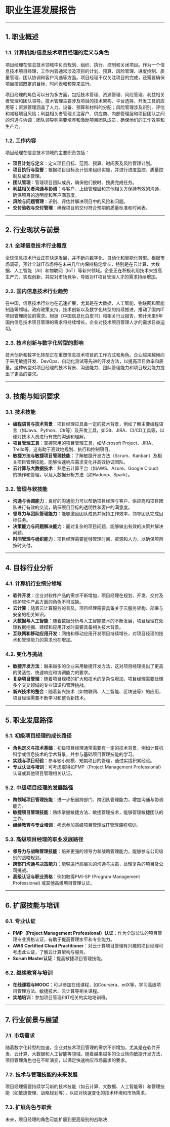 # 职业生涯发展报告

------

## **1. 职业概述**

### **1.1. 计算机类/信息技术项目经理的定义与角色**

项目经理在信息技术领域中负责规划、组织、执行、控制和关闭项目。作为一个信息技术项目经理，工作内容通常涉及项目的计划、预算、风险管理、进度控制、质量管理、团队协调和客户沟通等方面。项目经理不仅关注项目的完成，还需要确保项目按照既定的目标、时间表和预算来进行。

项目经理的角色可以分为多方面，包括技术管理、资源管理、风险管理、利益相关者管理和团队领导。技术管理主要涉及项目的技术架构、平台选择、开发工具的应用等；资源管理涵盖了人力、设备、预算和材料的分配；风险管理涉及识别、评估和减轻项目风险；利益相关者管理关注客户、供应商、内部管理层和项目团队之间的沟通与协调；团队领导则需要培养和激励项目团队成员，确保他们的工作效率和生产力。

### **1.2. 工作内容**

项目经理在信息技术领域的主要职责包括：

- **项目计划与定义**：定义项目目标、范围、预算、时间表及风险管理计划。
- **项目执行与监督**：根据项目目标及计划来组织实施，并进行进度监控、质量控制及成本管理。
- **团队管理**：管理项目团队成员，确保他们按时、按质完成任务。
- **利益相关者沟通与协调**：与客户、上级管理层和其他相关方保持有效的沟通，确保项目的透明度和客户满意度。
- **风险与问题管理**：识别、评估并解决项目中的风险和问题。
- **交付验收与交付管理**：确保项目的交付符合预期的质量标准和时间表。

------

## **2. 行业现状与前景**

### **2.1. 全球信息技术行业概览**

全球信息技术行业正在快速发展，并不断向数字化、自动化和智能化转型。根据市场调研，预计全球IT市场将在未来几年内保持稳定增长，特别是在云计算、大数据、人工智能（AI）和物联网（IoT）等新兴领域。企业正在积极利用技术来提高生产力、实现创新，并应对市场竞争，导致对IT项目管理人才的需求持续增加。

### **2.2. 国内信息技术行业趋势**

在中国，信息技术行业也在迅速扩展，尤其是在大数据、人工智能、物联网和智能制造等领域。政府政策支持、技术创新以及数字化转型的持续推进，推动了国内IT项目管理岗位的需求。根据《中国信息化白皮书》和相关行业报告，预计未来5年国内信息技术项目管理的需求将持续增长，企业对技术项目管理人才的需求日益迫切。

### **2.3. 技术创新与数字化转型的影响**

技术创新和数字化转型正在重塑信息技术项目的工作方式和角色。企业越来越倾向于采用敏捷开发、DevOps、自动化测试等先进的开发方法，以提高项目效率和质量。这种转型对项目经理的技术背景、沟通能力、团队管理能力和项目规划能力提出了更高的要求。

------

## **3. 技能与知识要求**

### **3.1. 技术技能**

- **编程语言与技术背景**：项目经理应具备一定的技术背景，例如了解主要编程语言（如Java、Python、C#等）及开发工具，如Git、JIRA、CI/CD工具等，以便对技术人员进行有效的沟通和理解。
- **项目管理工具**：掌握常用的项目管理工具，如Microsoft Project、JIRA、Trello等，这有助于高效地规划、执行和控制项目。
- **敏捷方法与敏捷项目管理技能**：了解敏捷开发方法（Scrum、Kanban）及相关项目管理技能，能够快速响应需求变化并高效协调团队。
- **云计算与大数据技术**：熟悉云计算平台（如AWS、Azure、Google Cloud）的操作和管理，以及大数据分析方法（如Hadoop、Spark）。

### **3.2. 管理与软技能**

- **沟通与协调能力**：良好的沟通能力可以帮助项目经理与客户、供应商和项目团队进行有效的交流，确保项目目标的透明性和客户的满意度。
- **领导力与团队管理能力**：能够激励团队成员并保持工作效率，领导团队完成目标任务。
- **决策能力与问题解决能力**：面对复杂的项目问题，能够做出有效的决策并解决问题。
- **时间管理与组织能力**：项目经理需要能够管理时间、资源和人力，以确保项目按时交付。

------

## **4. 目标行业分析**

### **4.1. 计算机行业细分领域**

- **软件开发**：企业对软件产品的需求不断增加，项目经理在规划、开发、交付及维护软件产品方面的角色不可或缺。
- **云计算**：随着云计算服务的普及，项目经理需要具备关于云服务架构、部署与安全的相关知识。
- **大数据与人工智能**：随着数据分析与人工智能技术的不断发展，项目经理在处理数据挖掘、建模和应用开发时需要具备相关技术背景。
- **互联网和移动应用开发**：网络和移动应用开发项目持续增长，对项目经理的技术和管理能力的需求也在增加。

### **4.2. 变化与挑战**

- **敏捷开发方法**：越来越多的企业采用敏捷开发方法，这对项目经理提出了更高的灵活性、快速响应和协调能力的要求。
- **复杂项目管理**：随着项目规模的扩大和技术的复杂性增加，项目经理需要处理多个交叉领域的专业知识和管理挑战。
- **新兴技术的整合**：随着新兴技术（如物联网、人工智能、区块链等）的应用，项目经理需要不断学习和整合新技术。

------

## **5. 职业发展路径**

### **5.1. 初级项目经理的成长路径**

- **角色定义与技术基础**：初级项目经理通常需要有一定的技术背景，例如计算机科学或信息技术的学术背景，并参与基础项目管理技能的学习。
- **实践与项目经验**：参与较小规模、短期项目的管理，通过实践积累经验。
- **专业认证与培训**：可考虑取得如PMP（Project Management Professional）认证或其他项目管理相关认证。

### **5.2. 中级项目经理的发展路径**

- **跨领域项目管理技能**：进一步拓展跨部门、跨团队管理能力，增加沟通与协调能力。
- **敏捷项目管理技能**：熟练掌握敏捷方法、敏捷管理技术，能够管理敏捷团队的工作。
- **继续教育与专业培训**：考虑参加高级项目管理或IT管理课程培训。

### **5.3. 高级项目经理的职业发展路径**

- **领导力与战略管理技能**：培养更强的领导力和战略管理能力，能够参与公司级别的战略规划。
- **跨部门沟通与决策能力**：能够进行高层次的沟通与决策，处理复杂的项目及公司挑战。
- **高级认证与职业资格**：例如取得PMI-SP (Program Management Professional) 或其他高级项目管理认证。

------

## **6. 扩展技能与培训**

### **6.1. 专业认证**

- **PMP（Project Management Professional）认证**：作为全球公认的项目管理专业资格认证，有助于提高管理水平和专业能力。
- **AWS Certified Cloud Practitioner**：对云计算项目管理有兴趣的项目经理可考虑此认证，了解云计算架构与服务。
- **Scrum Master认证**：提高敏捷项目管理技能。

### **6.2. 继续教育与培训**

- **在线课程与MOOC**：可以参加在线课程，如Coursera、edX等，学习高级项目管理方法、敏捷技术、云计算等相关课程。
- **实地培训**：参加项目管理和IT相关的实地培训班。

------

## **7. 行业前景与展望**

### **7.1. 市场需求**

随着数字化转型的加速，企业对技术项目管理的需求不断增加，尤其是在软件开发、云计算、大数据和人工智能等领域。随着越来越多的企业转向敏捷开发方法，项目管理角色也在不断演变，以满足快速响应市场需求的要求。

### **7.2. 技术与管理技能的未来发展**

项目经理需要持续学习新的技术技能（如云计算、大数据、人工智能等）和管理技能（如敏捷管理、战略规划等），以应对快速变化的技术环境和市场需求。

### **7.3. 扩展角色与职责**

未来，项目经理的角色可能扩展到更高级别的战略决